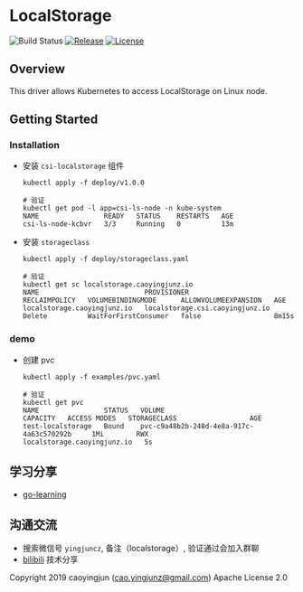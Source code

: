 # LocalStorage

![Build Status][build-url]
[![Release][release-image]][release-url]
[![License][license-image]][license-url]

## Overview
This driver allows Kubernetes to access LocalStorage on Linux node.

## Getting Started

### Installation
- 安装 `csi-localstorage` 组件
    ```shell
    kubectl apply -f deploy/v1.0.0

    # 验证
    kubectl get pod -l app=csi-ls-node -n kube-system
    NAME                READY   STATUS    RESTARTS   AGE
    csi-ls-node-kcbvr   3/3     Running   0          13m
    ```

- 安装 `storageclass`
    ```shell
    kubectl apply -f deploy/storageclass.yaml

    # 验证
    kubectl get sc localstorage.caoyingjunz.io
    NAME                          PROVISIONER                       RECLAIMPOLICY   VOLUMEBINDINGMODE      ALLOWVOLUMEEXPANSION   AGE
    localstorage.caoyingjunz.io   localstorage.csi.caoyingjunz.io   Delete          WaitForFirstConsumer   false                  8m15s
    ```

### demo
- 创建 pvc
    ```shell
    kubectl apply -f examples/pvc.yaml

    # 验证
    kubectl get pvc
    NAME                STATUS   VOLUME                                       CAPACITY   ACCESS MODES   STORAGECLASS                  AGE
    test-localstorage   Bound    pvc-c9a48b2b-248d-4e8a-917c-4a63c570292b     1Mi        RWX            localstorage.caoyingjunz.io   5s
    ```

## 学习分享
- [go-learning](https://github.com/caoyingjunz/go-learning)

## 沟通交流
- 搜索微信号 `yingjuncz`, 备注（localstorage）, 验证通过会加入群聊
- [bilibili](https://space.bilibili.com/3493104248162809?spm_id_from=333.1007.0.0) 技术分享

Copyright 2019 caoyingjun (cao.yingjunz@gmail.com) Apache License 2.0

[build-url]: https://github.com/caoyingjunz/csi-driver-localstorage/actions/workflows/ci.yml/badge.svg
[release-image]: https://img.shields.io/badge/release-download-orange.svg
[release-url]: https://www.apache.org/licenses/LICENSE-2.0.html
[license-image]: https://img.shields.io/badge/license-Apache%202-4EB1BA.svg
[license-url]: https://www.apache.org/licenses/LICENSE-2.0.html
